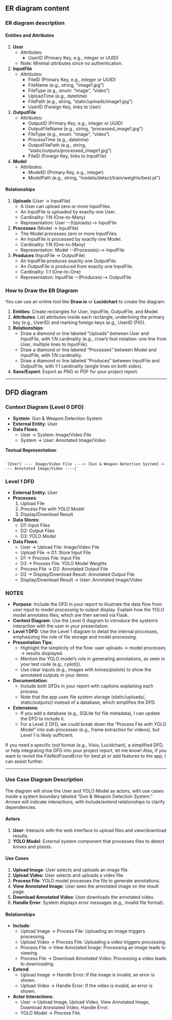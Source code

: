 ## ER diagram content
### ER diagram description
#### Entities and Attributes

1. **User**
    - Attributes:
        - UserID (Primary Key, e.g., integer or UUID)
    - Note: Minimal attributes since no authentication.
2. **InputFile**
    - Attributes:
        - FileID (Primary Key, e.g., integer or UUID)
        - FileName (e.g., string, “image1.jpg”)
        - FileType (e.g., enum: “image”, “video”)
        - UploadTime (e.g., datetime)
        - FilePath (e.g., string, “static/uploads/image1.jpg”)
        - UserID (Foreign Key, links to User)
3. **OutputFile**
    - Attributes:
        - OutputID (Primary Key, e.g., integer or UUID)
        - OutputFileName (e.g., string, “processed_image1.jpg”)
        - FileType (e.g., enum: “image”, “video”)
        - ProcessTime (e.g., datetime)
        - OutputFilePath (e.g., string, “static/outputs/processed_image1.jpg”)
        - FileID (Foreign Key, links to InputFile)
4. **Model**
    - Attributes:
        - ModelID (Primary Key, e.g., integer)
        - ModelPath (e.g., string, “models/detect/train/weights/best.pt”)

#### Relationships

1. **Uploads** (User → InputFile)
    - A User can upload zero or more InputFiles.
    - An InputFile is uploaded by exactly one User.
    - Cardinality: 1:N (One-to-Many)
    - Representation: User --(Uploads)--> InputFile
2. **Processes** (Model → InputFile)
    - The Model processes zero or more InputFiles.
    - An InputFile is processed by exactly one Model.
    - Cardinality: 1:N (One-to-Many)
    - Representation: Model --(Processes)--> InputFile
3. **Produces** (InputFile → OutputFile)
    - An InputFile produces exactly one OutputFile.
    - An OutputFile is produced from exactly one InputFile.
    - Cardinality: 1:1 (One-to-One)
    - Representation: InputFile --(Produces)--> OutputFile

### How to Draw the ER Diagram

You can use an online tool like **Draw.io** or **Lucidchart** to create the diagram:

1. **Entities**: Create rectangles for User, InputFile, OutputFile, and Model.
2. **Attributes**: List attributes inside each rectangle, underlining the primary key (e.g., UserID) and marking foreign keys (e.g., UserID (FK)).
3. **Relationships**:
    - Draw a diamond or line labeled “Uploads” between User and InputFile, with 1:N cardinality (e.g., crow’s foot notation: one line from User, multiple lines to InputFile).
    - Draw a diamond or line labeled “Processes” between Model and InputFile, with 1:N cardinality.
    - Draw a diamond or line labeled “Produces” between InputFile and OutputFile, with 1:1 cardinality (single lines on both sides).
4. **Save/Export**: Export as PNG or PDF for your project report.

---
## DFD diagram 
### Context Diagram (Level 0 DFD)

- **System**: Gun & Weapon Detection System
- **External Entity**: User
- **Data Flows**:
    - User → System: Image/Video File
    - System → User: Annotated Image/Video

**Textual Representation**:

```

`[User] ---- Image/Video File ----> [Gun & Weapon Detection System] <---- Annotated Image/Video ----|`
```

### Level 1 DFD

- **External Entity**: User
- **Processes**:
    1. Upload File
    2. Process File with YOLO Model
    3. Display/Download Result
- **Data Stores**:
    - D1: Input Files
    - D2: Output Files
    - D3: YOLO Model
- **Data Flows**:
    - User → Upload File: Image/Video File
    - Upload File → D1: Store Input File
    - D1 → Process File: Input File
    - D3 → Process File: YOLO Model Weights
    - Process File → D2: Annotated Output File
    - D2 → Display/Download Result: Annotated Output File
    - Display/Download Result → User: Annotated Image/Video

### NOTES
- **Purpose**: Include the DFD in your report to illustrate the data flow from user input to model processing to output display. Explain how the YOLO model annotates files, which are then served via Flask.
- **Context Diagram**: Use the Level 0 diagram to introduce the system’s interaction with the user in your presentation.
- **Level 1 DFD**: Use the Level 1 diagram to detail the internal processes, emphasizing the role of file storage and model processing.
- **Presentation Tips**:
    - Highlight the simplicity of the flow: user uploads → model processes → results displayed.
    - Mention the YOLO model’s role in generating annotations, as seen in your test code (e.g., r.plot()).
    - Use clear inputs (e.g., images with knives/pistols) to show the annotated outputs in your demo.
- **Documentation**:
    - Include both DFDs in your report with captions explaining each process.
    - Note that the app uses file system storage (static/uploads/, static/outputs/) instead of a database, which simplifies the DFD.
- **Extensions**:
    - If you add a database (e.g., SQLite for file metadata), I can update the DFD to include it.
    - For a Level 2 DFD, we could break down the “Process File with YOLO Model” into sub-processes (e.g., frame extraction for videos), but Level 1 is likely sufficient.

If you need a specific tool format (e.g., Visio, Lucidchart), a simplified DFD, or help integrating the DFD into your project report, let me know! Also, if you want to revisit the FileNotFoundError for best.pt or add features to the app, I can assist further.


---
### Use Case Diagram Description

The diagram will show the User and YOLO Model as actors, with use cases inside a system boundary labeled “Gun & Weapon Detection System.” Arrows will indicate interactions, with include/extend relationships to clarify dependencies.

#### Actors

1. **User**: Interacts with the web interface to upload files and view/download results.
2. **YOLO Model**: External system component that processes files to detect knives and pistols.

#### Use Cases

1. **Upload Image**: User selects and uploads an image file.
2. **Upload Video**: User selects and uploads a video file.
3. **Process File**: YOLO model processes the file to generate annotations.
4. **View Annotated Image**: User sees the annotated image on the result page.
5. **Download Annotated Video**: User downloads the annotated video.
6. **Handle Error**: System displays error messages (e.g., invalid file format).

#### Relationships

- **Include**:
    - Upload Image → Process File: Uploading an image triggers processing.
    - Upload Video → Process File: Uploading a video triggers processing.
    - Process File → View Annotated Image: Processing an image leads to viewing.
    - Process File → Download Annotated Video: Processing a video leads to downloading.
- **Extend**:
    - Upload Image → Handle Error: If the image is invalid, an error is shown.
    - Upload Video → Handle Error: If the video is invalid, an error is shown.
- **Actor Interactions**:
    - User → Upload Image, Upload Video, View Annotated Image, Download Annotated Video, Handle Error.
    - YOLO Model → Process File.


